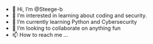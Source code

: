 - 👋 Hi, I’m @Steege-b
- 👀 I’m interested in learning about coding and security.
- 🌱 I’m currently learning Python and Cybersecurity
- 💞️ I’m looking to collaborate on anything fun
- 📫 How to reach me ...

<!---
Steege-b/Steege-b is a ✨ special ✨ repository because its `README.md` (this file) appears on your GitHub profile.
You can click the Preview link to take a look at your changes.
--->
